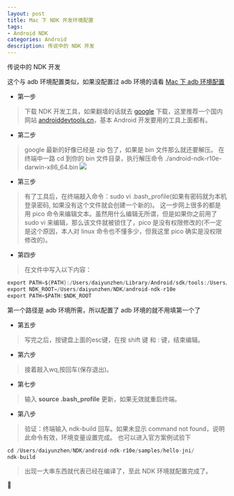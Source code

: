 ```yaml
---
layout: post
title: Mac 下 NDK 开发环境配置
tags:
- Android NDK
categories: Android
description: 传说中的 NDK 开发
---
```



传说中的 NDK 开发


这个与 adb 环境配置类似，如果没配置过 adb 环境的请看 [Mac 下 adb 环境配置](http://daiyunzhen.com/android/2015/03/01/Mac-配置-adb-环境)

- 第一步
> 下载 NDK 开发工具，如果翻墙的话就去 [google](http://developer.android.com/tools/sdk/ndk/) 下载，这里推荐一个国内网站 [androiddevtools.cn](http://androiddevtools.cn)，基本 Android 开发要用的工具上面都有。

- 第二步
> google 最新的好像已经是 zip 包了，如果是 bin 文件那么就还要解压。
> 在终端中一路 cd 到你的 bin 文件目录，执行解压命令 ./android-ndk-r10e-darwin-x86_64.bin
![](http://img.blog.csdn.net/20160909101538213)

- 第三步
> 有了工具后，在终端敲入命令：sudo vi .bash_profile(如果有密码就为本机登录密码, 如果没有这个文件就会创建一个新的)。
> 这一步网上很多的都是用 pico 命令来编辑文本。虽然用什么编辑无所谓，但是如果你之前用了 sudo vi 来编辑，那么该文件就被锁住了，pico 是没有权限修改的(不一定是这个原因，本人对 linux 命令也不懂多少，但我这里 pico 确实是没权限修改的)。

- 第四步
> 在文件中写入以下内容：
``` java
export PATH=${PATH}:/Users/daiyunzhen/Library/Android/sdk/tools:/Users/daiyunzhen/Library/Android/sdk/platform-tools
export NDK_ROOT=/Users/daiyunzhen/NDK/android-ndk-r10e
export PATH=$PATH:$NDK_ROOT
```
第一个路径是 adb 环境所需，所以配置了 adb 环境的就不用填第一个了

- 第五步
> 写完之后，按键盘上面的esc键，在按 shift 键 和 : 键，结束编辑。

- 第六步
> 接着敲入wq,按回车(保存退出)。

- 第七步
> 输入 **source .bash_profile** 更新，如果无效就重启终端。

- 第八步
> 验证：终端输入 ndk-build 回车。如果未显示 command not found，说明此命令有效，环境变量设置完成。
> 也可以进入官方案例试验下
``` java
cd /Users/daiyunzhen/NDK/android-ndk-r10e/samples/hello-jni/
ndk-build
```
> 出现一大串东西就代表已经在编译了，至此 NDK 环境就配置完成了。

















